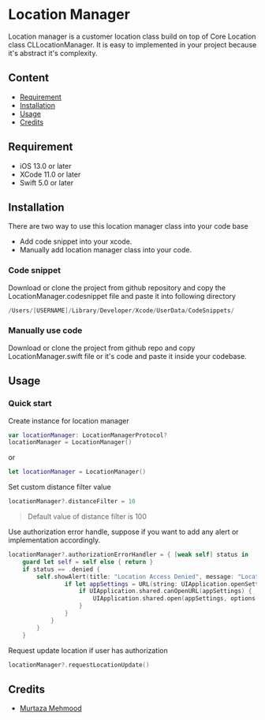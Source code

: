 # Location Manager
Location manager is a customer location class build on top of Core Location class CLLocationManager. It is easy to implemented in your project because it's abstract it's complexity.
## Content
- [Requirement](#requirement)
- [Installation](#installation)
- [Usage](#usage)
- [Credits](#credits)

## Requirement
- iOS 13.0 or later
- XCode 11.0 or later
- Swift 5.0 or later

## Installation
There are two way to use this location manager class into your code base
- Add code snippet into your xcode.
- Manually add location manager class into your code.

### Code snippet
Download or clone the project from github repository and copy the LocationManager.codesnippet file and paste it into following directory 
```swift
/Users/[USERNAME]/Library/Developer/Xcode/UserData/CodeSnippets/
```
### Manually use code
Download or clone the project from github repo and copy LocationManager.swift file or it's code and paste it inside your codebase.

## Usage
### Quick start
Create instance for location manager
```swift
var locationManager: LocationManagerProtocol?
locationManager = LocationManager()
```
or 
```swift
let locationManager = LocationManager()
```

Set custom distance filter value
```swift
locationManager?.distanceFilter = 10
```

> Default value of distance filter is 100

Use authorization error handle, suppose if you want to add any alert or implementation accordingly.
```swift
locationManager?.authorizationErrorHandler = { [weak self] status in
    guard let self = self else { return }
    if status == .denied {
        self.showAlert(title: "Location Access Denied", message: "Location services are disabled for this app. To use all features, please enable location access in your device settings.",cancelTitle: "Cancel",confirmTitle: "Open settings") { _ in
                if let appSettings = URL(string: UIApplication.openSettingsURLString) {
                    if UIApplication.shared.canOpenURL(appSettings) {
                        UIApplication.shared.open(appSettings, options: [:], completionHandler: nil)
                    }
                }
            }
        }
    }
```
Request update location if user has authorization
```swift
locationManager?.requestLocationUpdate()
```
## Credits
- [Murtaza Mehmood](https://www.linkedin.com/in/murtazamehmood/)
